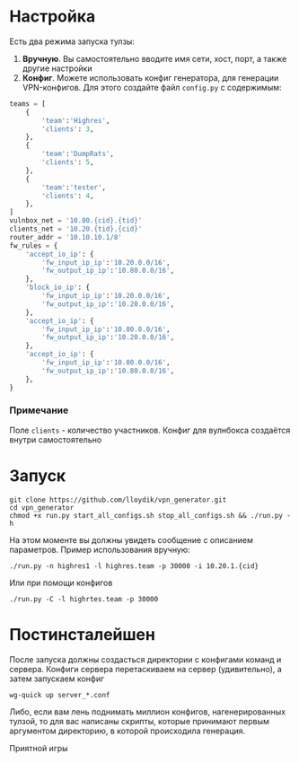 # Настройка
Есть два режима запуска тулзы:
1) **Вручную**. Вы самостоятельно вводите имя сети, хост, порт, а также другие настройки
2) **Конфиг**. Можете использовать конфиг генератора, для генерации VPN-конфигов. Для этого создайте файл `config.py` с содержимым:
```python
teams = [
    {
        'team':'Highres',
        'clients': 3,
    },
    {
        'team':'DumpRats',
        'clients': 5,
    },
    {
        'team':'tester',
        'clients': 4,
    },
]
vulnbox_net = '10.80.{cid}.{tid}'
clients_net = '10.20.{tid}.{cid}'
router_addr = '10.10.10.1/8'
fw_rules = {
    'accept_io_ip': {
        'fw_input_ip_ip':'10.20.0.0/16',
        'fw_output_ip_ip':'10.80.0.0/16',
    },
    'block_io_ip': {
        'fw_input_ip_ip':'10.20.0.0/16',
        'fw_output_ip_ip':'10.20.0.0/16',
    },
    'accept_io_ip': {
        'fw_input_ip_ip':'10.80.0.0/16',
        'fw_output_ip_ip':'10.20.0.0/16',
    },
    'accept_io_ip': {
        'fw_input_ip_ip':'10.80.0.0/16',
        'fw_output_ip_ip':'10.80.0.0/16',
    },
}
```

### Примечание
Поле `clients` - количество участников. Конфиг для вулнбокса создаётся внутри самостоятельно

# Запуск
```
git clone https://github.com/lloydik/vpn_generator.git
cd vpn_generator
chmod +x run.py start_all_configs.sh stop_all_configs.sh && ./run.py -h
```
На этом моменте вы должны увидеть сообщение с описанием параметров. Пример использования вручную:
```
./run.py -n highres1 -l highres.team -p 30000 -i 10.20.1.{cid}
```
Или при помощи конфигов
```
./run.py -C -l highrtes.team -p 30000
```

# Постинсталейшен
После запуска должны создасться директории с конфигами команд и сервера. Конфиги сервера перетаскиваем на сервер (удивительно), а затем запускаем конфиг
```
wg-quick up server_*.conf
```
Либо, если вам лень поднимать миллион конфигов, нагенерированных тулзой, то для вас написаны скрипты, которые принимают первым аргументом директорию, в которой происходила генерация.

Приятной игры
